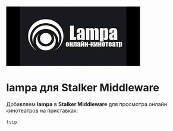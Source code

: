 ![OTT-Player](https://github.com/geoline/lampa/blob/main/img/720/icons/2010.png)
# lampa для Stalker Middleware
Добавляем **lampa** в **Stalker Middleware** для просмотра онлайн кинотеатров на приставках:

```shell
tvip
```

